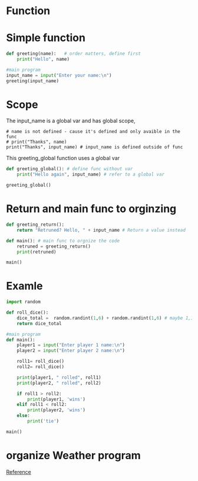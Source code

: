 # Function


# Simple function

```python
def greeting(name):   # order matters, define first
    print("Hello", name)

#main program
input_name = input("Enter your name:\n")
greeting(input_name)
```
# Scope
The input_name is a global var and has global scope,  
```
# name is not defined - cause it's defined and only avaible in the func
# print("Thanks", name)
print("Thanks", input_name) # input_name is defined outside of func
```
This greeting_global function uses a global var
```python
def greeting_global(): # define func without var
    print("Hello again", input_name) # refer to a global var

greeting_global()
```
# Return and main func to orginzing

```python
def greeting_return(): 
    return "Retruned? Hello, " + input_name # Return a value instead

def main(): # main func to orgnize the code
    retruned = greeting_return()
    print(retruned)

main()
```

# Examle
```python
import random

def roll_dice():
    dice_total =  random.randint(1,6) + random.randint(1,6) # maybe 1,12 is ok too
    return dice_total

#main program
def main():
    player1 = input("Enter player 1 name:\n")
    player2 = input("Enter player 2 name:\n")

    roll1= roll_dice()
    roll2= roll_dice()

    print(player1, " rolled", roll1) 
    print(player2, " rolled", roll2) 

    if roll1 > roll2:
        print(player1, 'wins')
    elif roll1 < roll2:
        print(player2, 'wins')
    else:
        print('tie')

main()
```
# organize Weather program
[Reference](/python/venv_and_api#Api_call_example)
